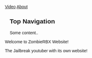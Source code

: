 <!DOCTYPE html>
<html>
<head>
<meta name="viewport" content="width=device-width, initial-scale=1">
<style>
body {
  margin: 0;
  font-family: Arial, Helvetica, sans-serif;
}

.topnav {
  overflow: hidden;
  background-color: #333;
}

.topnav a {
  float: left;
  color: #f2f2f2;
  text-align: center;
  padding: 14px 16px;
  text-decoration: none;
  font-size: 17px;
}

.topnav a:hover {
  background-color: #ddd;
  color: black;
}

.topnav a.active {
  background-color: #04AA6D;
  color: white;
}
</style>
</head>
<body>

<div class="topnav">
  <a class="active" href="video">Video</a>
  <a href="About">About</a>
</div>

<div style="padding-left:16px">
  <h2>Top Navigation</h2>
  <p>Some content..</p>
</div>

</body>
</html>
<html lang="en">
<head>
    <title>Welcome Page</title>
</head>
<body>
    <p>Welcome to ZombieRBX Website!<p>
          <p>The Jailbreak youtuber with its own website!<p>
<html>
<head>
